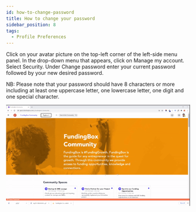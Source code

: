```yaml
---
id: how-to-change-password
title: How to change your password
sidebar_position: 8
tags:
  - Profile Preferences
---
```


Click on your avatar picture on the top-left corner of the left-side menu panel.
In the drop-down menu that appears, click on Manage my account.
Select Security.
Under Change password enter your current password followed by your new desired password.

NB: Please note that your password should have 8 characters or more including at least one uppercase letter, one lowercase letter, one digit and one special character.

![alt_name](./../../assets/2.How-to-change-your-password.gif)
